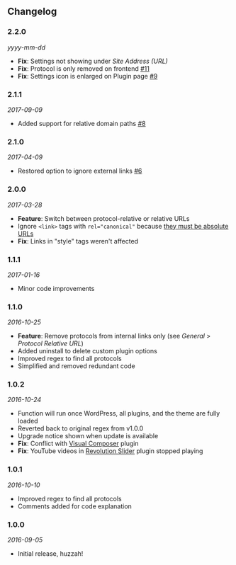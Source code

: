 ## Changelog
### 2.2.0
*yyyy-mm-dd*
* **Fix**: Settings not showing under _Site Address (URL)_
* **Fix**: Protocol is only removed on frontend [#11](https://github.com/factmaven/remove-http/issues/11)
* **Fix**: Settings icon is enlarged on Plugin page [#9](https://github.com/factmaven/remove-http/issues/9)

### 2.1.1
*2017-09-09*
* Added support for relative domain paths [#8](https://github.com/factmaven/remove-http/issues/8)

### 2.1.0
*2017-04-09*
* Restored option to ignore external links [#6](https://github.com/factmaven/remove-http/issues/6)

### 2.0.0
*2017-03-28*
* **Feature**: Switch between protocol-relative or relative URLs
* Ignore `<link>` tags with `rel="canonical"` because [they must be absolute URLs](https://support.google.com/webmasters/answer/139066#2)
* **Fix**: Links in "style" tags weren't affected

### 1.1.1
*2017-01-16*
* Minor code improvements

### 1.1.0
*2016-10-25*
* **Feature**: Remove protocols from internal links only (see *General* > *Protocol Relative URL*)
* Added uninstall to delete custom plugin options
* Improved regex to find all protocols
* Simplified and removed redundant code

### 1.0.2
*2016-10-24*
* Function will run once WordPress, all plugins, and the theme are fully loaded
* Reverted back to original regex from v1.0.0
* Upgrade notice shown when update is available
* **Fix**: Conflict with [Visual Composer](https://vc.wpbakery.com) plugin
* **Fix**: YouTube videos in [Revolution Slider](https://revolution.themepunch.com) plugin stopped playing

### 1.0.1
*2016-10-10*
* Improved regex to find all protocols
* Comments added for code explanation

### 1.0.0
*2016-09-05*
* Initial release, huzzah!